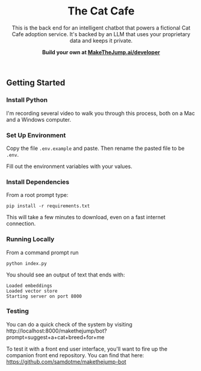 <h1 align="center">The Cat Cafe</h1>

<p align="center">
  This is the back end for an intelligent chatbot that powers a fictional Cat Cafe adoption service. It's backed by an LLM that uses your proprietary data and keeps it private.
</p>

<p align="center">
  <strong>Build your own at <a href="http://makethejump.ai/developer">MakeTheJump.ai/developer</a></strong>
</p>
<br/>

## Getting Started

### Install Python

I'm recording several video to walk you through this process, both on a Mac and a Windows computer.

### Set Up Environment

Copy the file `.env.example` and paste. Then rename the pasted file to be `.env`.

Fill out the environment variables with your values.

### Install Dependencies

From a root prompt type:

    pip install -r requirements.txt

This will take a few minutes to download, even on a fast internet connection.

### Running Locally

From a command prompt run

    python index.py

You should see an output of text that ends with:

    Loaded embeddings
    Loaded vector store
    Starting server on port 8000

### Testing

You can do a quick check of the system by visiting http://localhost:8000/makethejump/bot?prompt=suggest+a+cat+breed+for+me

To test it with a front end user interface, you'll want to fire up the companion front end repository. You can find that here: https://github.com/samdotme/makethejump-bot
